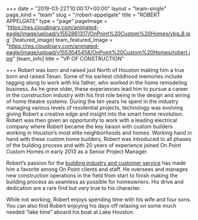 +++
date = "2019-03-22T10:00:17+00:00"
layout = "team-single"
page_kind = "team"
slug = "/robert-appelgate"
title = "ROBERT APPELGATE"
type = "page"
pageImage = 'https://res.cloudinary.com/animated-eagle/image/upload/v1552861317/OnPoint%20Custom%20Homes/vbg_8.jpg'
[featured_image]
team_featured_image = "https://res.cloudinary.com/animated-eagle/image/upload/v1553045458/OnPoint%20Custom%20Homes/robert.jpg"
[team_info]
title = "VP OF CONSTRUCTION"

+++
Robert was born and raised just North of Houston making him a true born and raised Texan. Some of his earliest childhood memories include tagging along to work with his father, who worked in the home remodeling business. As he grew older, these experiences lead him to pursue a career in the construction industry with his first role being in the design and wiring of home theatre systems. During the ten years he spent in the industry managing various levels of residential projects, technology was evolving giving Robert a creative edge and insight into the smart home revolution. Robert was then given an opportunity to work with a leading electrical company where Robert became the key liaison with custom builders working in Houston’s most elite neighborhoods and homes. Working hand in hand with these custom home builders, Robert was introduced to all phases of the building process and with 20 years of experience joined On Point Custom Homes in early 2013 as a Senior Project Manager.

Robert’s passion for the [building industry and customer service](https://onpointcustomhomes.com/about-us/design-build/) has made him a favorite among On Point clients and staff. He oversees and manages new construction operations in the field from start to finish making the building process as seamless as possible for homeowners. His drive and dedication are a rare find but very true to his character.

While not working, Robert enjoys spending time with his wife and four sons. You can also find Robert enjoying his days off relaxing on some much needed “lake time” aboard his boat at Lake Houston.